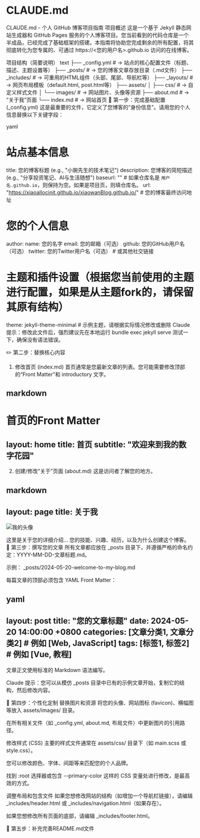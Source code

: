 # CLAUDE.md

CLAUDE.md - 个人 GitHub 博客项目指南
项目概述
这是一个基于 Jekyll 静态网站生成器和 GitHub Pages 服务的个人博客项目。您当前看到的代码仓库是一个半成品，已经完成了基础框架的搭建。本指南将协助您完成剩余的所有配置，将其彻底转化为您专属的、可通过 https://<您的用户名>.github.io 访问的在线博客。

项目结构（简要说明）
text
├── _config.yml               # -> 站点的核心配置文件（标题、描述、主题设置等）
├── _posts/                   # -> 您的博客文章存放目录（.md文件）
├── _includes/               # -> 可重用的HTML组件（头部、尾部、导航栏等）
├── _layouts/                # -> 网页布局模板（default.html, post.html等）
├── assets/
│   ├── css/                 # -> 自定义样式文件
│   └── images/              # -> 网站图片、头像等资源
├── about.md                 # -> “关于我”页面
└── index.md                 # -> 网站首页
🎯 第一步：完成基础配置 (_config.yml)
这是最重要的文件，它定义了您博客的“身份信息”。请用您的个人信息替换以下关键字段：

yaml
# 站点基本信息
title: 您的博客标题 (e.g., "小豌先生的技术笔记")
description: 您博客的简短描述 (e.g., "分享投资笔记、AI与生活随想")
baseurl: "" # 如果仓库名是 `用户名.github.io`，则保持为空。如果是项目页，则填仓库名。
url: "https://xiaoallocinit.github.io/xiaowanBlog.github.io/" # 您的博客最终访问地址

# 您的个人信息
author:
  name: 您的名字
  email: 您的邮箱（可选）
  github: 您的GitHub用户名（可选）
  twitter: 您的Twitter用户名（可选） # 或其他社交链接

# 主题和插件设置（根据您当前使用的主题进行配置，如果是从主题fork的，请保留其原有结构）
theme: jekyll-theme-minimal # 示例主题，请根据实际情况修改或删除
Claude 提示：修改此文件后，强烈建议先在本地运行 bundle exec jekyll serve 测试一下，确保没有语法错误。

✏️ 第二步：替换核心内容
1. 修改首页 (index.md)
首页通常是您最新文章的列表。您可能需要修改顶部的“Front Matter”和 introductory 文字。

markdown
---
# 首页的Front Matter
layout: home
title: 首页
subtitle: "欢迎来到我的数字花园"
---
2. 创建/修改“关于”页面 (about.md)
这是访问者了解您的地方。

markdown
---
layout: page
title: 关于我
---

![我的头像](/assets/images/avatar.jpg) <!-- 替换为您自己的头像图片 -->

这里是关于您的详细介绍...
您的技能、兴趣、经历，以及为什么创建这个博客。
📝 第三步：撰写您的文章
所有文章都应放在 _posts 目录下，并遵循严格的命名约定：YYYY-MM-DD-文章标题.md。

示例： _posts/2024-05-20-welcome-to-my-blog.md

每篇文章的顶部必须包含 YAML Front Matter：

yaml
---
layout: post
title:  "您的文章标题"
date:   2024-05-20 14:00:00 +0800
categories: [文章分类1, 文章分类2] # 例如 [Web, JavaScript]
tags: [标签1, 标签2] # 例如 [Vue, 教程]
---
文章正文使用标准的 Markdown 语法编写。

Claude 提示：您可以从模仿 _posts 目录中已有的示例文章开始，复制它的结构，然后修改内容。

🎨 第四步：个性化定制
替换图片和资源
将您的头像、网站图标 (favicon)、横幅图等放入 assets/images/ 目录。

在所有相关文件（如 _config.yml, about.md, 布局文件）中更新图片的引用路径。

修改样式 (CSS)
主要的样式文件通常在 assets/css/ 目录下（如 main.scss 或 style.css）。

您可以修改颜色、字体、间距等来匹配您的个人品牌。

找到 :root 选择器或包含 --primary-color 这样的 CSS 变量处进行修改，是最高效的方式。

调整布局和包含文件
如果您想修改网站的结构（如增加一个导航栏链接），请编辑 _includes/header.html 或 _includes/navigation.html（如果存在）。

如果您想修改所有页面的底部，请编辑 _includes/footer.html。

🎨 第五步：补充完善README.md文件